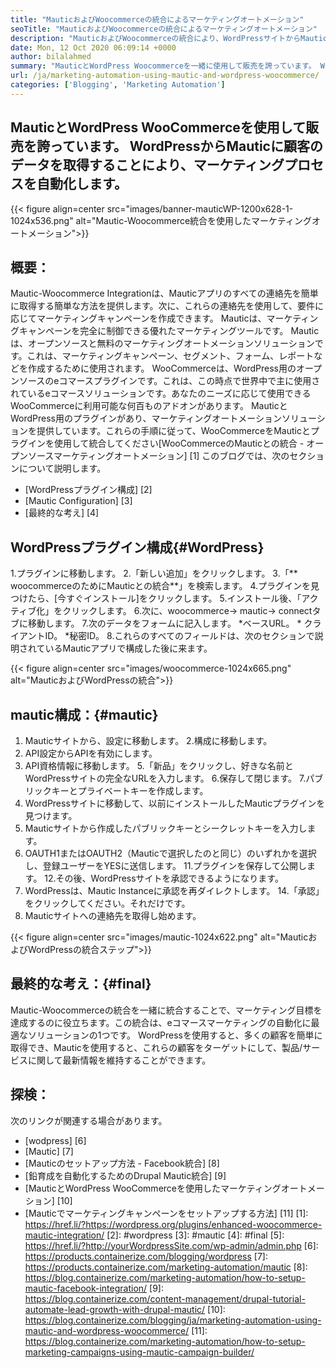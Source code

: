 ```yaml
---
title: "MauticおよびWoocommerceの統合によるマーケティングオートメーション" 
seoTitle: "MauticおよびWoocommerceの統合によるマーケティングオートメーション" 
description: "MauticおよびWoocommerceの統合により、WordPressサイトからMauticに連絡先情報を送信できます。これは、Mauticアプリを通じて製品を販売するのに役立ちます。" 
date: Mon, 12 Oct 2020 06:09:14 +0000
author: bilalahmed
summary: "MauticとWordPress Woocommerceを一緒に使用して販売を誇っています。 WordPressからMauticに顧客のデータを取得することにより、マーケティングプロセスを自動化します。" 
url: /ja/marketing-automation-using-mautic-and-wordpress-woocommerce/
categories: ['Blogging', 'Marketing Automation']
---
```


## MauticとWordPress WooCommerceを使用して販売を誇っています。 WordPressからMauticに顧客のデータを取得することにより、マーケティングプロセスを自動化します。

{{< figure align=center src="images/banner-mauticWP-1200x628-1-1024x536.png" alt="Mautic-Woocommerce統合を使用したマーケティングオートメーション">}}


## 概要：
Mautic-Woocommerce Integrationは、Mauticアプリのすべての連絡先を簡単に取得する簡単な方法を提供します。次に、これらの連絡先を使用して、要件に応じてマーケティングキャンペーンを作成できます。 Mauticは、マーケティングキャンペーンを完全に制御できる優れたマーケティングツールです。
Mauticは、オープンソースと無料のマーケティングオートメーションソリューションです。これは、マーケティングキャンペーン、セグメント、フォーム、レポートなどを作成するために使用されます。
WooCommerceは、WordPress用のオープンソースのeコマースプラグインです。これは、この時点で世界中で主に使用されているeコマースソリューションです。あなたのニーズに応じて使用できるWooCommerceに利用可能な何百ものアドオンがあります。
MauticとWordPress用のプラグインがあり、マーケティングオートメーションソリューションを提供しています。これらの手順に従って、WooCommerceをMauticとプラグインを使用して統合してください[WooCommerceのMauticとの統合 - オープンソースマーケティングオートメーション] [1]
このブログでは、次のセクションについて説明します。
  * [WordPressプラグイン構成] [2]
  * [Mautic Configuration] [3]
  * [最終的な考え] [4]

## WordPressプラグイン構成{#WordPress}
  1.プラグインに移動します。
  2.「新しい追加」をクリックします。
  3.「** woocommerceのためにMauticとの統合**」を検索します。
  4.プラグインを見つけたら、[今すぐインストール]をクリックします。
  5.インストール後、「アクティブ化」をクリックします。
  6.次に、woocommerce-> mautic-> connectタブに移動します。
  7.次のデータをフォームに記入します。
      *ベースURL。
      * クライアントID。
      *秘密ID。
  8.これらのすべてのフィールドは、次のセクションで説明されているMauticアプリで構成した後に来ます。

{{< figure align=center src="images/woocommerce-1024x665.png" alt="MauticおよびWordPressの統合">}}


## mautic構成：{#mautic}
  1. Mauticサイトから、設定に移動します。
  2.構成に移動します。
  3. API設定からAPIを有効にします。
  4. API資格情報に移動します。
  5.「新品」をクリックし、好きな名前とWordPressサイトの完全なURLを入力します。
  6.保存して閉じます。
  7.パブリックキーとプライベートキーを作成します。
  8. WordPressサイトに移動して、以前にインストールしたMauticプラグインを見つけます。
  9. Mauticサイトから作成したパブリックキーとシークレットキーを入力します。
 10. OAUTH1またはOAUTH2（Mauticで選択したのと同じ）のいずれかを選択し、登録ユーザーをYESに送信します。
 11.プラグインを保存して公開します。
 12.その後、WordPressサイトを承認できるようになります。
 13. WordPressは、Mautic Instanceに承認を再ダイレクトします。
 14.「承認」をクリックしてください。それだけです。
 15. Mauticサイトへの連絡先を取得し始めます。

{{< figure align=center src="images/mautic-1024x622.png" alt="MauticおよびWordPressの統合ステップ">}}


## 最終的な考え：{#final}
Mautic-Woocommerceの統合を一緒に統合することで、マーケティング目標を達成するのに役立ちます。この統合は、eコマースマーケティングの自動化に最適なソリューションの1つです。 WordPressを使用すると、多くの顧客を簡単に取得でき、Mauticを使用すると、これらの顧客をターゲットにして、製品/サービスに関して最新情報を維持することができます。

## 探検：
次のリンクが関連する場合があります。
  * [wodpress] [6]
  * [Mautic] [7]
  * [Mauticのセットアップ方法 -  Facebook統合] [8]
  * [鉛育成を自動化するためのDrupal Mautic統合] [9]
  * [MauticとWordPress WooCommerceを使用したマーケティングオートメーション] [10]
  * [Mauticでマーケティングキャンペーンをセットアップする方法] [11]
[1]: https://href.li/?https://wordpress.org/plugins/enhanced-woocommerce-mautic-integration/
[2]: #wordpress
[3]: #mautic
[4]: #final
[5]: https://href.li/?http://yourWordpressSite.com/wp-admin/admin.php
[6]: https://products.containerize.com/blogging/wordpress
[7]: https://products.containerize.com/marketing-automation/mautic
[8]: https://blog.containerize.com/marketing-automation/how-to-setup-mautic-facebook-integration/
[9]: https://blog.containerize.com/content-management/drupal-tutorial-automate-lead-growth-with-drupal-mautic/
[10]: https://blog.containerize.com/blogging/ja/marketing-automation-using-mautic-and-wordpress-woocommerce/
[11]: https://blog.containerize.com/marketing-automation/how-to-setup-marketing-campaigns-using-mautic-campaign-builder/
